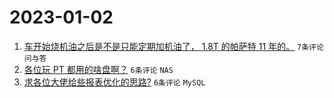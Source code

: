 # 2023-01-02

1. [车开始烧机油之后是不是只能定期加机油了， 1.8T 的帕萨特 11 年的。](https://www.v2ex.com/t/906004) `7条评论` `问与答`
1. [各位玩 PT 都用的啥盘啊？](https://www.v2ex.com/t/906013) `6条评论` `NAS`
1. [求各位大佬给些报表优化的思路?](https://www.v2ex.com/t/906010) `6条评论` `MySQL`
